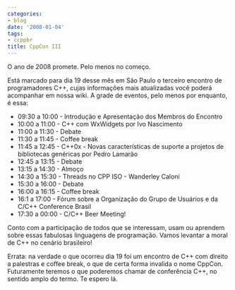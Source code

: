 ```yaml
---
categories:
- blog
date: '2008-01-04'
tags:
- ccppbr
title: CppCon III
---
```


O ano de 2008 promete. Pelo menos no começo.

Está marcado para dia 19 desse mês em São Paulo o terceiro encontro de programadores C++, cujas informações mais atualizadas você poderá acompanhar em nossa wiki. A grade de eventos, pelo menos por enquanto, é essa:

  * 09:30 a 10:00 - Introdução e Apresentação dos Membros do Encontro
  * 10:00 a 11:00 - C++  com WxWidgets por  Ivo Nascimento
  * 11:00 a 11:30 - Debate
  * 11:30 a 11:45 - Coffee break
  * 11:45 a 12:45 - C++0x - Novas características de suporte a projetos de bibliotecas genéricas por Pedro Lamarão
  * 12:45 a 13:15 - Debate
  * 13:15 a 14:30 - Almoço
  * 14:30 a 15:30 - Threads no CPP ISO - Wanderley Caloni
  * 15:30 a 16:00 - Debate
  * 16:00 a 16:15 - Coffee break
  * 16:1 a 17:00 - Fórum sobre a Organização do Grupo de Usuários e da C/C++ Conference Brasil
  * 17:30 a 00:00 - C/C++ Beer Meeting!

Conto com a participação de todos que se interessam, usam ou aprendem sobre essas fabulosas linguagens de programação. Vamos levantar a moral de C++ no cenário brasileiro!

Errata: na verdade o que ocorreu dia 19 foi um encontro de C++ com direito a palestras e coffee break, o que de certa forma invalida o nome CppCon. Futuramente teremos o que poderemos chamar de conferência C++, no sentido amplo do termo. Te espero lá.